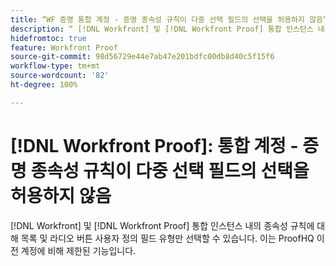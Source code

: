 ```yaml
---
title: “WF 증명 통합 계정 - 증명 종속성 규칙이 다중 선택 필드의 선택을 허용하지 않음”
description: “ [!DNL Workfront] 및 [!DNL Workfront Proof] 통합 인스턴스 내의 종속성 규칙에 대해 목록 및 라디오 버튼 사용자 정의 필드 유형만 선택할 수 있습니다. 이는 ProofHQ 이전 계정에 비해 제한된 기능입니다.”
hidefromtoc: true
feature: Workfront Proof
source-git-commit: 98d56729e44e7ab47e201bdfc00db8d40c5f15f6
workflow-type: tm+mt
source-wordcount: '82'
ht-degree: 100%

---
```



# [!DNL Workfront Proof]: 통합 계정 - 증명 종속성 규칙이 다중 선택 필드의 선택을 허용하지 않음

[!DNL Workfront] 및 [!DNL Workfront Proof] 통합 인스턴스 내의 종속성 규칙에 대해 목록 및 라디오 버튼 사용자 정의 필드 유형만 선택할 수 있습니다. 이는 ProofHQ 이전 계정에 비해 제한된 기능입니다.
